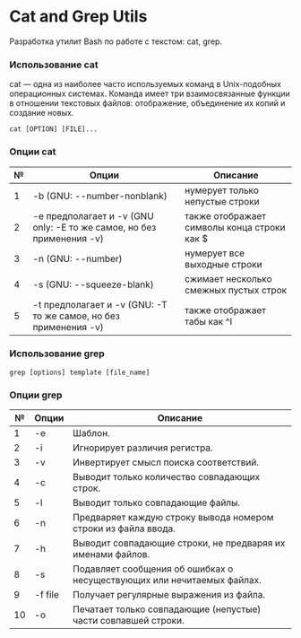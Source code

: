 # Cat and Grep Utils

Разработка утилит Bash по работе с текстом: cat, grep.

### Использование cat

cat — одна из наиболее часто используемых команд в Unix-подобных операционных системах. Команда имеет три взаимосвязанные функции в отношении текстовых файлов: отображение, объединение их копий и создание новых.

`cat [OPTION] [FILE]...`

### Опции cat

| №   | Опции                                                                 | Описание                                    |
| --- | --------------------------------------------------------------------- | ------------------------------------------- |
| 1   | -b (GNU: --number-nonblank)                                           | нумерует только непустые строки             |
| 2   | -e предполагает и -v (GNU only: -E то же самое, но без применения -v) | также отображает символы конца строки как $ |
| 3   | -n (GNU: --number)                                                    | нумерует все выходные строки                |
| 4   | -s (GNU: --squeeze-blank)                                             | сжимает несколько смежных пустых строк      |
| 5   | -t предполагает и -v (GNU: -T то же самое, но без применения -v)      | также отображает табы как ^I                |

### Использование grep

`grep [options] template [file_name]`

### Опции grep

| №   | Опции   | Описание                                                               |
| --- | ------- | ---------------------------------------------------------------------- |
| 1   | -e      | Шаблон.                                                                |
| 2   | -i      | Игнорирует различия регистра.                                          |
| 3   | -v      | Инвертирует смысл поиска соответствий.                                 |
| 4   | -c      | Выводит только количество совпадающих строк.                           |
| 5   | -l      | Выводит только совпадающие файлы.                                      |
| 6   | -n      | Предваряет каждую строку вывода номером строки из файла ввода.         |
| 7   | -h      | Выводит совпадающие строки, не предваряя их именами файлов.            |
| 8   | -s      | Подавляет сообщения об ошибках о несуществующих или нечитаемых файлах. |
| 9   | -f file | Получает регулярные выражения из файла.                                |
| 10  | -o      | Печатает только совпадающие (непустые) части совпавшей строки.         |

## 
